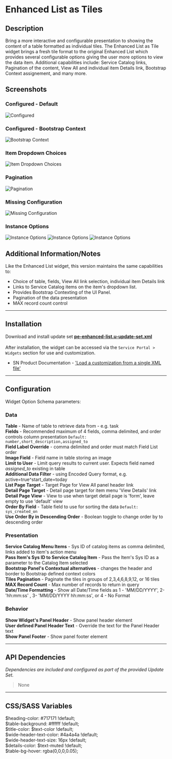 # Enhanced List as Tiles

## Description

Bring a more interactive and configurable presentation to showing the content of a table formatted as individual tiles.  The Enhanced List as Tile widget brings a fresh tile format to the original Enhanced List which provides several configurable options giving the user more options to view the data item. Additional capabilities include: Service Catalog links, Pagination of the content, View All and individual item Details link, Bootstrap Context assignement, and many more.

## Screenshots
### Configured - Default
![Configured](https://raw.githubusercontent.com/platform-experience/serviceportal-widget-library/master/src/pe-enhanced-list-as-tiles/images/default.png)
### Configured - Bootstrap Context
![Bootstrap Context](https://raw.githubusercontent.com/platform-experience/serviceportal-widget-library/master/src/pe-enhanced-list-as-tiles/images/bootstrapcontext.png)
### Item Dropdown Choices
![Item Dropdown Choices](https://raw.githubusercontent.com/platform-experience/serviceportal-widget-library/master/src/pe-enhanced-list-as-tiles/images/itemddlist.png)
### Pagination
![Pagination](https://raw.githubusercontent.com/platform-experience/serviceportal-widget-library/master/src/pe-enhanced-list-as-tiles/images/pagination.png)
### Missing Configuration
![Missing Configuration](https://raw.githubusercontent.com/platform-experience/serviceportal-widget-library/master/src/pe-enhanced-list-as-tiles/images/missingconfiguration.png)
### Instance Options
![Instance Options](https://raw.githubusercontent.com/platform-experience/serviceportal-widget-library/master/src/pe-enhanced-list-as-tiles/images/options1.png)
![Instance Options](https://raw.githubusercontent.com/platform-experience/serviceportal-widget-library/master/src/pe-enhanced-list-as-tiles/images/options2.png)
![Instance Options](https://raw.githubusercontent.com/platform-experience/serviceportal-widget-library/master/src/pe-enhanced-list-as-tiles/images/options3.png)

## Additional Information/Notes
 
Like the Enhanced List widget, this version maintains the same capabilities to:
 * Choice of table, fields, View All link selection, individual item Details link
 * Links to Service Catalog items on the item's dropdown list.  
 * Provides Bootstrap Contexting of the UI Panel.
 * Pagination of the data presentation
 * MAX record count control

---
## Installation
Download and install update set **[pe-enhanced-list.u-update-set.xml](https://github.com/platform-experience/serviceportal-widget-library/blob/master/src/pe-enhanced-list/pe-enhanced-list.u-update-set.xml)** <br/><br/>
After installation, the widget can be accessed via the `Service Portal > Widgets` section for use and customization.<br/>
* SN Product Documentation - ['Load a customization from a single XML file'](https://docs.servicenow.com/bundle/kingston-application-development/page/build/system-update-sets/task/t_SaveAnUpdateSetAsAnXMLFile.html)

---
## Configuration
Widget Option Schema parameters:

### Data
**Table** - Name of table to retrieve data from - e.g. task<br/>
**Fields** - Recommended maximum of 4 fields, comma delimited, and order controls column presentation `Default: number,short_description,assigned_to` <br/>
**Field Label Override** - comma delimited and order must match Field List order<br/>
**Image Field** - Field name in table storing an image<br/>
**Limit to User** - Limit query results to current user. Expects field named *assigned_to* existing in table<br/>
**Additional Data Filter** - using Encoded Query format, e.g.  active=true^start_date=today<br/>
**List Page Target** - Target Page for View All panel header link<br/>
**Detail Page Target** - Detail page target for item menu 'View Details' link<br/>
**Detail Page View** - View to use when target detail page is 'form', leave empty to use 'default' view<br/>
**Order By Field** - Table field to use for sorting the data `Default: sys_created_on` <br/>
**Use Order By in Descending Order** - Boolean toggle to change order by to descending order<br/>


### Presentation
**Service Catalog Menu Items** - Sys ID of catalog items as comma delimited, links added to item's action menu<br/>
**Pass Item's Sys ID to Service Catalog Item** - Pass the Item's Sys ID as a parameter to the Catalog Item selected<br/>
**Bootstrap Panel's Contextual alternatives** - changes the header and border to Bootstrap defined context colors<br/>
**Tiles Pagination** - Paginate the tiles in groups of 2,3,4,6,8,9,12, or 16 tiles<br/>
**MAX Record Count** - Max number of records to return in query<br/>
**Date/Time Formatting** - Show all Date/Time fields as 1 - 'MM/DD/YYYY', 2- 'hh:mm:ss' , 3- 'MM/DD/YYYY hh:mm:ss', or 4 - No Format<br/>

### Behavior
**Show Widget's Panel Header** - Show panel header element<br/>
**User defined Panel Header Text** - Override the text for the Panel Header text<br/>
**Show Panel Footer** - Show panel footer element<br/>


---
## API Dependencies
<i>Dependencies are included and configured as part of the provided Update Set.</i>
> None

---
## CSS/SASS Variables

$heading-color: #717171 !default;<br/>
$table-background: #ffffff !default;<br/>
$title-color: $text-color !default;<br/>
$wide-header-text-color: #4a4a4a !default;<br/>
$wide-header-text-size: 16px !default;<br/>
$details-color: $text-muted !default;<br/>
$table-bg-hover: rgba(0,0,0,0.05);<br/>
<br/>